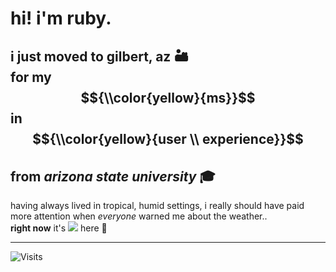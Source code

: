 # hi! i'm ruby.

## i just moved to gilbert, az 🏜️ <br> for my $${\\color{yellow}{ms}}$$ in $${\\color{yellow}{user \\ experience}}$$ <br> from *arizona state university* 🎓

having always lived in tropical, humid settings, i really should have paid more attention when *everyone* warned me about the weather.. <br>
**right now** it's <space> ![](https://wttr.in/Gilbert?format=%c%t%f) <space> here 🫣

---

![Visits](https://visitor-badge.laobi.icu/badge?page_id=rubyhassan)


<!--
**rubyhassan/rubyhassan** is a ✨ _special_ ✨ repository because its `README.md` (this file) appears on your GitHub profile.

Here are some ideas to get you started:

- 🔭 I’m currently working on ...
- 🌱 I’m currently learning ...
- 👯 I’m looking to collaborate on ...
- 🤔 I’m looking for help with ...
- 💬 Ask me about ...
- 📫 How to reach me: ...
- 😄 Pronouns: ...
- ⚡ Fun fact: ...
-->
